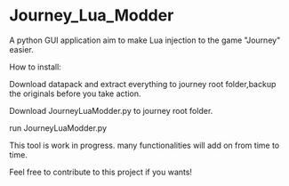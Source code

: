 # Journey_Lua_Modder
A python GUI application aim to make Lua injection to the game "Journey" easier.

How to install:

Download datapack and extract everything to journey root folder,backup the originals before you take action.

Download JourneyLuaModder.py to journey root folder.

run JourneyLuaModder.py

This tool is work in progress. many functionalities will add on from time to time.

Feel free to contribute to this project if you wants!
